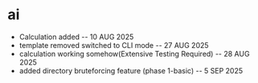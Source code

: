 # ai

- Calculation added -- 10 AUG 2025
- template removed switched to CLI mode -- 27 AUG 2025
- calculation working somehow(Extensive Testing Required) -- 28 AUG 2025
- added directory bruteforcing feature (phase 1-basic) -- 5 SEP 2025
